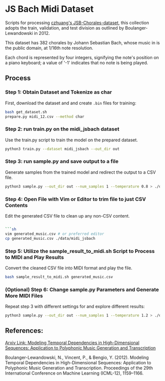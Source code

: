 # JS Bach Midi Dataset

Scripts for processing [czhuang's JSB-Chorales-dataset](https://github.com/czhuang/JSB-Chorales-dataset/tree/master),
this collection adopts the train, validation, and test division as outlined by
Boulanger-Lewandowski in 2012.

This dataset has 382 chorales by Johann Sebastian Bach, whose music in is the
public domain, at 1/16th note resolution.

Each chord is represented by four integers, signifying the note's position on a
piano keyboard; a value of '-1' indicates that no note is being played.


## Process

### Step 1: Obtain Dataset and Tokenize as char

First, download the dataset and and create `.bin` files for training:

```sh
bash get_dataset.sh
prepare.py midi_12.csv --method char
```

### Step 2: run train.py on the midi_jsbach dataset

Use the train.py script to train the model on the prepared dataset.

```sh
python3 train.py --dataset midi_jsbach --out_dir out
```

### Step 3: run sample.py and save output to a file

Generate samples from the trained model and redirect the output to a CSV file.

```sh
python3 sample.py --out_dir out --num_samples 1 --temperature 0.8 > ./data/midi_jsbach/generated_music.csv
```

### Step 4: Open File with Vim or Editor to trim file to just CSV Contents

Edit the generated CSV file to clean up any non-CSV content.

```sh

```sh
vim generated_music.csv # or preferred editor
cp generated_music.csv ./data/midi_jsbach
```

### Step 5: Utilize the sample_result_to_midi.sh Script to Process to MIDI and Play Results

Convert the cleaned CSV file into MIDI format and play the file.

```sh
bash sample_result_to_midi.sh generated_music.csv
```

### (Optional) Step 6: Change sample.py Parameters and Generate More MIDI Files

Repeat step 3 with different settings for and explore different results:

```sh
python3 sample.py --out_dir out --num_samples 1 --temperature 1.2 > ./data/midi_jsbach/generated_music.csv
```

## References:

[Arxiv Link: Modeling Temporal Dependencies in High-Dimensional Sequences: Application to Polyphonic Music Generation and Transcription](https://arxiv.org/abs/1206.6392)

Boulanger-Lewandowski, N., Vincent, P., & Bengio, Y. (2012). Modeling Temporal
Dependencies in High-Dimensional Sequences: Application to Polyphonic Music
Generation and Transcription. Proceedings of the 29th International Conference
on Machine Learning (ICML-12), 1159–1166.

